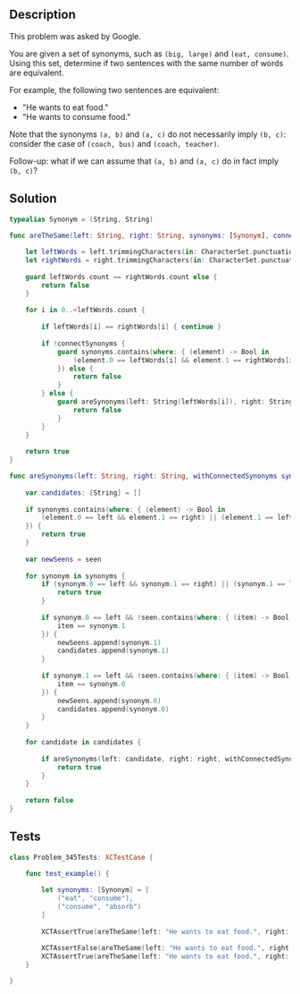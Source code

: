 ## Description

This problem was asked by Google.

You are given a set of synonyms, such as `(big, large)` and `(eat, consume)`. Using this set, determine if two sentences with the same number of words are equivalent.

For example, the following two sentences are equivalent:

- "He wants to eat food."
- "He wants to consume food."

Note that the synonyms `(a, b)` and `(a, c)` do not necessarily imply `(b, c)`: consider the case of `(coach, bus)` and `(coach, teacher)`.

Follow-up: what if we can assume that `(a, b)` and `(a, c)` do in fact imply `(b, c)`?

## Solution

```swift
typealias Synonym = (String, String)

func areTheSame(left: String, right: String, synonyms: [Synonym], connectSynonyms: Bool) -> Bool {
    
    let leftWords = left.trimmingCharacters(in: CharacterSet.punctuationCharacters).split(separator: " ")
    let rightWords = right.trimmingCharacters(in: CharacterSet.punctuationCharacters).split(separator: " ")
    
    guard leftWords.count == rightWords.count else {
        return false
    }
    
    for i in 0..<leftWords.count {
        
        if leftWords[i] == rightWords[i] { continue }
    
        if !connectSynonyms {
            guard synonyms.contains(where: { (element) -> Bool in
                (element.0 == leftWords[i] && element.1 == rightWords[i]) || (element.1 == leftWords[i] && element.0 == rightWords[i])
            }) else {
                return false
            }
        } else {
            guard areSynonyms(left: String(leftWords[i]), right: String(rightWords[i]), withConnectedSynonyms: synonyms, seen: []) else {
                return false
            }
        }
    }
    
    return true
}

func areSynonyms(left: String, right: String, withConnectedSynonyms synonyms: [Synonym], seen: [String]) -> Bool {
    
    var candidates: [String] = []
    
    if synonyms.contains(where: { (element) -> Bool in
        (element.0 == left && element.1 == right) || (element.1 == left && element.0 == right)
    }) {
        return true
    }
    
    var newSeens = seen
    
    for synonym in synonyms {
        if (synonym.0 == left && synonym.1 == right) || (synonym.1 == left && synonym.0 == right) {
            return true
        }
        
        if synonym.0 == left && !seen.contains(where: { (item) -> Bool in
            item == synonym.1
        }) {
            newSeens.append(synonym.1)
            candidates.append(synonym.1)
        }
        
        if synonym.1 == left && !seen.contains(where: { (item) -> Bool in
            item == synonym.0
        }) {
            newSeens.append(synonym.0)
            candidates.append(synonym.0)
        }
    }
    
    for candidate in candidates {
        
        if areSynonyms(left: candidate, right: right, withConnectedSynonyms: synonyms, seen: newSeens) {
            return true
        }
    }
    
    return false
}
```

## Tests

```swift
class Problem_345Tests: XCTestCase {

    func test_example() {
        
        let synonyms: [Synonym] = [
            ("eat", "consume"),
            ("consume", "absorb")
        ]
        
        XCTAssertTrue(areTheSame(left: "He wants to eat food.", right: "He wants to consume food.", synonyms: synonyms, connectSynonyms: false))
        
        XCTAssertFalse(areTheSame(left: "He wants to eat food.", right: "He wants to absorb food.", synonyms: synonyms, connectSynonyms: false))
        XCTAssertTrue(areTheSame(left: "He wants to eat food.", right: "He wants to absorb food.", synonyms: synonyms, connectSynonyms: true))
    }

}
```